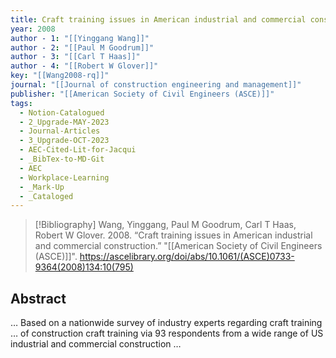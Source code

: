 ```yaml
---
title: Craft training issues in American industrial and commercial construction
year: 2008
author - 1: "[[Yinggang Wang]]"
author - 2: "[[Paul M Goodrum]]"
author - 3: "[[Carl T Haas]]"
author - 4: "[[Robert W Glover]]"
key: "[[Wang2008-rq]]"
journal: "[[Journal of construction engineering and management]]"
publisher: "[[American Society of Civil Engineers (ASCE)]]"
tags:
  - Notion-Catalogued
  - 2_Upgrade-MAY-2023
  - Journal-Articles
  - 3_Upgrade-OCT-2023
  - AEC-Cited-Lit-for-Jacqui
  - _BibTex-to-MD-Git
  - AEC
  - Workplace-Learning
  - _Mark-Up
  - _Cataloged
---
```


> [!Bibliography]
> Wang, Yinggang, Paul M Goodrum, Carl T Haas, Robert W Glover. 2008. “Craft training issues in American industrial and commercial construction.” "[[American Society of Civil Engineers (ASCE)]]". https://ascelibrary.org/doi/abs/10.1061/(ASCE)0733-9364(2008)134:10(795)

## Abstract
… Based on a nationwide survey of industry experts regarding craft training … of construction craft training via 93 respondents from a wide range of US industrial and commercial construction …